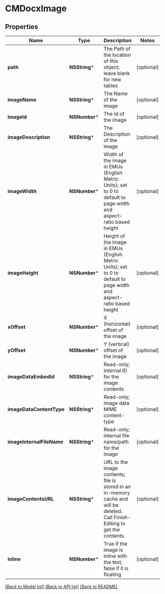 # CMDocxImage

## Properties
Name | Type | Description | Notes
------------ | ------------- | ------------- | -------------
**path** | **NSString*** | The Path of the location of this object; leave blank for new tables | [optional] 
**imageName** | **NSString*** | The Name of the image | [optional] 
**imageId** | **NSNumber*** | The Id of the image | [optional] 
**imageDescription** | **NSString*** | The Description of the image | [optional] 
**imageWidth** | **NSNumber*** | Width of the image in EMUs (English Metric Units); set to 0 to default to page width and aspect-ratio based height | [optional] 
**imageHeight** | **NSNumber*** | Height of the image in EMUs (English Metric Units); set to 0 to default to page width and aspect-ratio based height | [optional] 
**xOffset** | **NSNumber*** | X (horizontal) offset of the image | [optional] 
**yOffset** | **NSNumber*** | Y (vertical) offset of the image | [optional] 
**imageDataEmbedId** | **NSString*** | Read-only; internal ID for the image contents | [optional] 
**imageDataContentType** | **NSString*** | Read-only; image data MIME content-type | [optional] 
**imageInternalFileName** | **NSString*** | Read-only; internal file name/path for the image | [optional] 
**imageContentsURL** | **NSString*** | URL to the image contents; file is stored in an in-memory cache and will be deleted.  Call Finish-Editing to get the contents. | [optional] 
**inline** | **NSNumber*** | True if the image is inline with the text; false if it is floating | [optional] 

[[Back to Model list]](../README.md#documentation-for-models) [[Back to API list]](../README.md#documentation-for-api-endpoints) [[Back to README]](../README.md)


